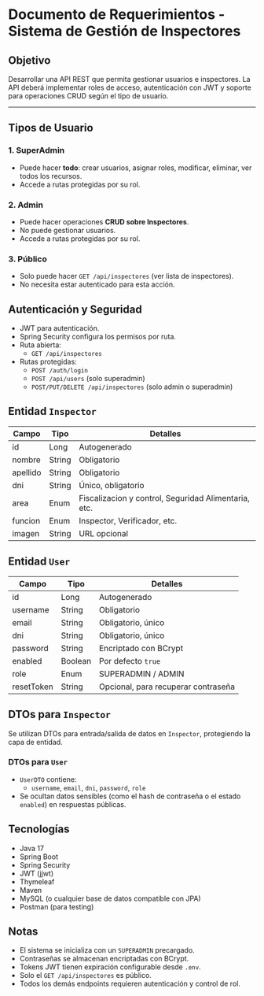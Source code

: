 # Documento de Requerimientos - Sistema de Gestión de Inspectores

## Objetivo
Desarrollar una API REST que permita gestionar usuarios e inspectores. La API deberá implementar roles de acceso, autenticación con JWT y soporte para operaciones CRUD según el tipo de usuario.

---

## Tipos de Usuario

### 1. SuperAdmin
- Puede hacer **todo**: crear usuarios, asignar roles, modificar, eliminar, ver todos los recursos.
- Accede a rutas protegidas por su rol.

### 2. Admin
- Puede hacer operaciones **CRUD sobre Inspectores**.
- No puede gestionar usuarios.
- Accede a rutas protegidas por su rol.

### 3. Público
- Solo puede hacer `GET /api/inspectores` (ver lista de inspectores).
- No necesita estar autenticado para esta acción.


## Autenticación y Seguridad

- JWT para autenticación.
- Spring Security configura los permisos por ruta.
- Ruta abierta:
    - `GET /api/inspectores`
- Rutas protegidas:
    - `POST /auth/login`
    - `POST /api/users` (solo superadmin)
    - `POST/PUT/DELETE /api/inspectores` (solo admin o superadmin)


## Entidad `Inspector`

| Campo    | Tipo    | Detalles                                             |
|----------|---------|------------------------------------------------------|
| id       | Long    | Autogenerado                                         |
| nombre   | String  | Obligatorio                                          |
| apellido | String  | Obligatorio                                          |
| dni      | String  | Único, obligatorio                                   |
| area     | Enum    | Fiscalizacion y control, Seguridad Alimentaria, etc. |
| funcion  | Enum    | Inspector, Verificador, etc.                         |
| imagen   | String  | URL opcional                                         |

## Entidad `User`

| Campo       | Tipo    | Detalles                            |
|-------------|---------|-------------------------------------|
| id          | Long    | Autogenerado                        |
| username    | String  | Obligatorio                         |
| email       | String  | Obligatorio, único                  |
| dni         | String  | Obligatorio, único                  |
| password    | String  | Encriptado con BCrypt               |
| enabled     | Boolean | Por defecto `true`                  |
| role        | Enum    | SUPERADMIN / ADMIN                  |
| resetToken  | String  | Opcional, para recuperar contraseña |

## DTOs para `Inspector`

Se utilizan DTOs para entrada/salida de datos en `Inspector`, protegiendo la capa de entidad.

### DTOs para `User`

- `UserDTO` contiene:
    - `username`, `email`, `dni`, `password`, `role`
- Se ocultan datos sensibles (como el hash de contraseña o el estado `enabled`) en respuestas públicas.

## Tecnologías

- Java 17
- Spring Boot
- Spring Security
- JWT (jjwt)
- Thymeleaf
- Maven
- MySQL (o cualquier base de datos compatible con JPA)
- Postman (para testing)


## Notas

- El sistema se inicializa con un `SUPERADMIN` precargado.
- Contraseñas se almacenan encriptadas con BCrypt.
- Tokens JWT tienen expiración configurable desde `.env`.
- Solo el `GET /api/inspectores` es público.
- Todos los demás endpoints requieren autenticación y control de rol.
